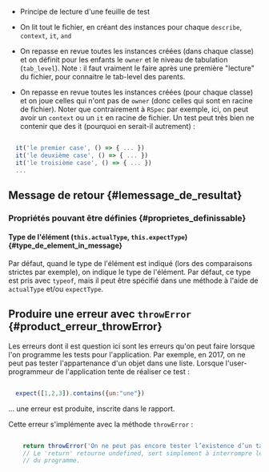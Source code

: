 

* Principe de lecture d'une feuille de test


* On lit tout le fichier, en créant des instances pour chaque `describe`, `context`, `it`, `and`
* On repasse en revue toutes les instances créées (dans chaque classe) et on définit pour les enfants le `owner` et le niveau de tabulation (`tab_level`). Note : il faut vraiment le faire après une première "lecture" du fichier, pour connaitre le tab-level des parents.
* On repasse en revue toutes les instances créées (pour chaque classe) et on joue celles qui n'ont pas de `owner` (donc celles qui sont en racine de fichier). Noter que contrairement à `RSpec` par exemple, ici, on peut avoir un `context` ou un `it` en racine de fichier. Un test peut très bien ne contenir que des it (pourquoi en serait-il autrement) :

```js

  it('le premier case', () => { ... })
  it('le deuxième case', () => { ... })
  it('le troisième case', () => { ... })
  ...

```

## Message de retour {#lemessage_de_resultat}

### Propriétés pouvant être définies {#proprietes_definissable}


#### Type de l'élément (`this.actualType`, `this.expectType`) {#type_de_element_in_message}

Par défaut, quand le type de l'élément est indiqué (lors des comparaisons strictes par exemple), on indique le type de l'élément. Par défaut, ce type est pris avec `typeof`, mais il peut être spécifié dans une méthode à l'aide de `actualType` et/ou `expectType`.


## Produire une erreur avec `throwError` {#product_erreur_throwError}

Les erreurs dont il est question ici sont les erreurs qu'on peut faire lorsque l'on programme les tests pour l'application. Par exemple, en 2017, on ne peut pas tester l'appartenance d'un objet dans une liste. Lorsque l'user-programmeur de l'application tente de réaliser ce test :

```js

  expect([1,2,3]).contains({un:"une"})

```

… une erreur est produite, inscrite dans le rapport.

Cette erreur s'implémente avec la méthode `throwError` :

```js

    return throwError('On ne peut pas encore tester l’existence d’un tableau dans une liste.')
    // Le 'return' retourne undefined, sert simplement à interrompre le cours
    // du programme.
```
